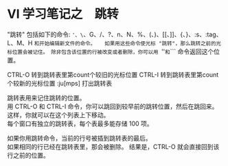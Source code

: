 # VI 学习笔记之　跳转 




"跳转" 包括如下的命令: `'、\`、G、/、?、n、N、%、(、)、[[、]]、{、}、:s、:tag、L、M、H `和开始编辑新文件的命令。  
如果用这些命令使光标 "跳转"，那么跳转之前的光标位置会被记住。
除非包含该位置的行被改变或者删除，你可以用 `''` 和 `\`\`` 命令返回这个位置。

CTRL-O			转到跳转表里第count个较旧的光标位置
CTRL-I			转到跳转表里第count个较新的光标位置
:ju\[mps\]		打出跳转表 

跳转表用来记住跳转的位置。  
用 CTRL-O 和 CTRL-I 命令，你可以跳回到较早前的跳转位置，然后在跳回来。  
这样，你就可以在这个列表上下移动。  
每个窗口有独立的跳转表，每个表最多能存储 100 项。


如果你用跳转命令，当前的行号被插到跳转表的最后。  
如果相同的行已经在跳转表里，那会被删除。
结果是，CTRL-O 就会直接回到该行之前的位置。





